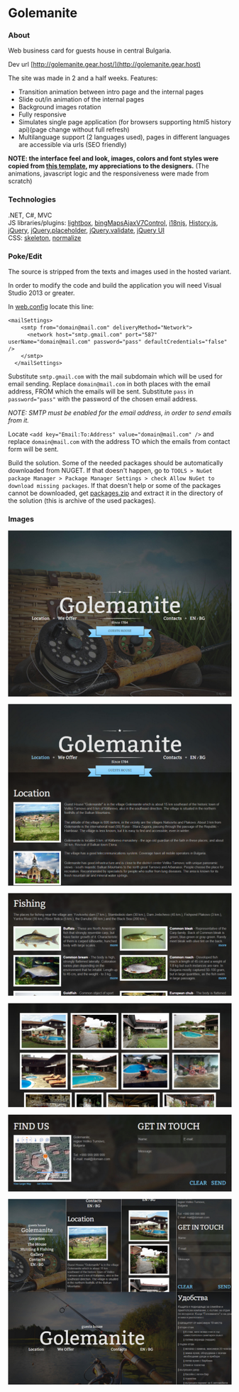 # Golemanite

### About

Web business card for guests house in central Bulgaria.  

Dev url [http://golemanite.gear.host/](http://golemanite.gear.host)

The site was made in 2 and a half weeks. Features: 
* Transition animation between intro page and the internal pages
* Slide out/in animation of the internal pages 
* Background images rotation
* Fully responsive
* Simulates single page application (for browsers supporting html5 history api)(page change without full refresh)
* Multilanguage support (2 languages used), pages in different languages are accessible via urls (SEO friendly)  
 
**NOTE: the interface feel and look, images, colors and font styles were copied from [this template](http://www.motocms.com/html-templates/moto-cms-html-templates-type/51932.html), my appreciations to the designers.**
(The animations, javascript logic and the responsiveness were made from scratch)

### Technologies

.NET, C#, MVC  
JS libraries/plugins: [lightbox](http://lokeshdhakar.com/projects/lightbox2/), [bingMapsAjaxV7Control](https://www.bingmapsportal.com/isdk/ajaxv7), [i18njs](https://github.com/schalkneethling/i18njs), [History.js](https://github.com/browserstate/history.js/), [jQuery](http://jquery.com/), [jQuery.placeholder](https://github.com/mathiasbynens/jquery-placeholder), [jQuery.validate](http://jqueryvalidation.org/), [jQuery UI](http://jqueryui.com/)  
CSS: [skeleton](http://www.getskeleton.com/), [normalize](http://necolas.github.io/normalize.css/)

### Poke/Edit

The source is stripped from the texts and images used in the hosted variant.  

In order to modify the code and build the application you will need Visual Studio 2013 or greater.  

In [web.config](https://github.com/raste/Golemanite/blob/master/Source/Golemanite/Web.config) locate this line:  

  ```
  <mailSettings>
      <smtp from="domain@mail.com" deliveryMethod="Network">
        <network host="smtp.gmail.com" port="587" userName="domain@mail.com" password="pass" defaultCredentials="false" />
      </smtp>
    </mailSettings>
  ```  
  Substitute `smtp.gmail.com` with the mail subdomain which will be used for email sending. Replace `domain@mail.com` in both places with the email address, FROM which the emails will be sent. Substitute `pass` in `password="pass"` with the password of the chosen email address.  
  
  *NOTE: SMTP must be enabled for the email address, in order to send emails from it.*  
  
  Locate ```<add key="Email:To:Address" value="domain@mail.com" />``` and replace `domain@mail.com` with the address TO which the emails from contact form will be sent.  
  
Build the solution. Some of the needed packages should be automatically downloaded from NUGET. If that doesn't happen, go to `TOOLS > NuGet package Manager > Package Manager Settings > check Allow NuGet to download missing packages`. If that doesn't help or some of the packages cannot be downloaded, get [packages.zip](https://github.com/raste/Golemanite/blob/master/Packages/packages.zip) and extract it in the directory of the solution (this is archive of the used packages).

### Images

![alt text](https://github.com/raste/Golemanite/blob/master/screenshots/Intro.png "Intro")

![alt text](https://github.com/raste/Golemanite/blob/master/screenshots/Location.png "Location")

![alt text](https://github.com/raste/Golemanite/blob/master/screenshots/Fishing.png "Fishing")

![alt text](https://github.com/raste/Golemanite/blob/master/screenshots/Gallery.png "Gallery")

![alt text](https://github.com/raste/Golemanite/blob/master/screenshots/Contacts.png "Contacts")

![alt text](https://github.com/raste/Golemanite/blob/master/screenshots/Responsive.png "Responsive")
